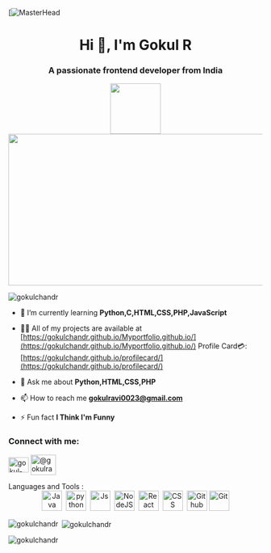 [![MasterHead](https://drive.google.com/file/d/1d5D8E7bjApdOreyK8l0dT9TwmoT_J4HZ/view?usp=sharing)
<h1 align="center">Hi 👋, I'm Gokul R</h1>
<h3 align="center">A passionate frontend developer from India</h3>
<div id="header" align="center">
  <img src="https://media.giphy.com/media/M9gbBd9nbDrOTu1Mqx/giphy.gif" width="100"/>
</div>
<div align="center">
  <img src="https://media4.giphy.com/media/Y4ak9Ki2GZCbJxAnJD/giphy.gif?cid=ecf05e47y4kt2wmy52ri2yqqycz8omma95txwyb4e0qfxrim&ep=v1_gifs_related&rid=giphy.gif&ct=g" width="600" height="300"/>
</div>
<p align="left"> <img src="https://komarev.com/ghpvc/?username=gokulchandr&label=Profile%20views&color=0e75b6&style=flat" alt="gokulchandr" /> </p>

- 🌱 I’m currently learning **Python,C,HTML,CSS,PHP,JavaScript**

- 👨‍💻 All of my projects are available at [https://gokulchandr.github.io/Myportfolio.github.io/](https://gokulchandr.github.io/Myportfolio.github.io/)
Profile Card💳:[https://gokulchandr.github.io/profilecard/](https://gokulchandr.github.io/profilecard/)
- 💬 Ask me about **Python,HTML,CSS,PHP**

- 📫 How to reach me **gokulravi0023@gmail.com**

- ⚡ Fun fact **I Think I'm Funny**

<h3 align="left">Connect with me:</h3>
<p align="left">
<a href="https://linkedin.com/in/gokul-r-98662a17a" target="blank"><img align="center" src="https://img.shields.io/badge/LinkedIn-blue?style=for-the-badge&logo=linkedin&logoColor=white" alt="gokul-r-98662a17a" height="30" width="40" /></a>
<a href="https://www.hackerrank.com/@gokulravi0023" target="blank"><img align="center" src="https://cdn3.iconfinder.com/data/icons/logos-and-brands-adobe/512/160_Hackerrank-1024.png" alt="@gokulravi0023" height="40" width="50" /></a>
</p>
Languages and Tools :
<div align='center'>
  <img src="https://www.vectorlogo.zone/logos/java/java-icon.svg" title="Java" alt="Java" width="40" height="40"/>&nbsp;
   <img src="https://www.vectorlogo.zone/logos/python/python-icon.svg" title="Python" alt="python" width="40" height="40"/>&nbsp;
   <img src="https://www.vectorlogo.zone/logos/javascript/javascript-icon.svg" title="Js" alt="Js" width="40" height="40"/>&nbsp;
  <img src="https://www.vectorlogo.zone/logos/nodejs/nodejs-icon.svg" title="NodeJS" alt="NodeJS" width="40" height="40"/>&nbsp;
  <img src="https://www.vectorlogo.zone/logos/reactjs/reactjs-icon.svg" title="React" alt="React" width="40" height="40"/>&nbsp;
    <img src="https://www.vectorlogo.zone/logos/w3_css/w3_css-icon.svg"  title="CSS3" alt="CSS" width="40" height="40"/>&nbsp;
  <img src="https://www.vectorlogo.zone/logos/github/github-icon.svg" title="GitHub" alt="Github" width="40" height="40"/>
  <img src="https://www.vectorlogo.zone/logos/git-scm/git-scm-icon.svg" title="Git" alt="Git" width="40" height="40"/>
</div>

<p><img align="left" src="https://github-readme-stats.vercel.app/api/top-langs?username=gokulchandr&show_icons=true&locale=en&layout=compact" alt="gokulchandr" /></p>

<p>&nbsp;<img align="center" src="https://github-readme-stats.vercel.app/api?username=gokulchandr&show_icons=true&locale=en" alt="gokulchandr" /></p>

<p><img align="center" src="https://github-readme-streak-stats.herokuapp.com/?user=gokulchandr&" alt="gokulchandr" /></p>
